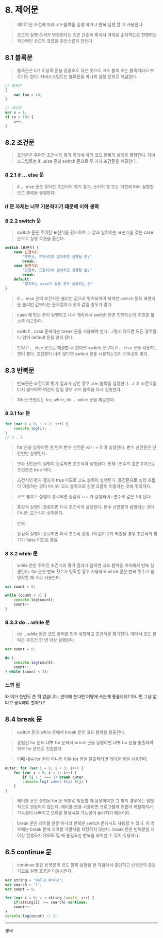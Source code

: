 # 8. 제어문

> 제어무은 조건에 따라 코드블럭을 실행 하거나 반복 실행 할 때 사용한다.

> 코드의 실행 순서가 변경된다는 것은 단순히 위에서 아래로 순차적으로 진행하는 직관적인 코드의 흐름을 혼란스럽게 만든다.

## 8.1 블록문

> 블록문은 0개 이상의 문을 중괄호로 묶은 것으로 코드 블록 또는 블록이라고 부르기도 한다.
> 자바스크립트는 블록문을 하나의 실행 단위로 취급한다.

```javascript
// 블록문
{
    var foo = 10;
}

// 제어문
var x = 1;
if (x < 10) {
    x++;
} 

```

## 8.2 조건문

> 조건문은 주어진 조건식의 평가 결과에 따라 코드 블록의 실행을 결정한다.
> 자바스크립트는 if...else 문과 switch 문으로 두 가지 조건문을 제공한다.

### 8.2.1 if ... else 문

> if ... else 문은 주어진 조건식의 평가 결과, 논리적 참 또는 거짓에 따라 실행할 코드 블록을 결정한다.

### if 문 자체는 너무 기본적이기 떄문에 이하 생략

### 8.2.2 switch 문

> switch 문은 주어진 표현식을 평가하여 그 값과 일치하는 표현식을 갖는 case 문으로 실행 흐름을 옮긴다.

```javascript
switch (표현식) {
    case 표현식1:
        "표현식, 표현식1이 일치하면 실행될 문;"
        break;
    case 표현식2:
        "표현식, 표현식2이 일치하면 실행될 문;"
        break;
    default:
        "일치하는 case가 없을 경우 실행되는 문"
}
```

> if ... else 문의 조건식은 불리언 값으로 평가되어야 하지만 switch 문의 표현식은
> 불리언 값보다는 문자열이나 숫자 값일 경우가 많다.

> case 에 맞는 문이 실행되고 나서 계속해서 switch 문은 진행되는데
> 이것을 풀스루 라고한다.

> switch , case 문에서는 break 문을 사용해야 한다.
> 그렇지 않으면 모든 경우를 다 읽어 default 문을 읽게 된다.

> 만약 if ... else 문으로 해결할 수 있다면 switch 문보다 if ... else 문을 사용하는 편이 좋다.
> 조건문이 너무 많다면 switch 문을 사용하는것이 가독성이 좋다.

## 8.3 반복문

> 반복문은 조건식의 평가 결과가 참인 경우 코드 블록을 실행한다.
> 그 후 조건식을 다시 평가하여 여전히 참일 경우 코드 블록을 다시 실행한다.

> 자바스크립트는 for, while, do ... while 문을 제공한다.

### 8.3.1 for 문

```javascript
for (var i = 0; i < 2; i++) {
    console.log(i);
}
// 0 , 1
```

> for 문을 실행하면 맨 먼저 변수 선언문 var i = 0 이 실행된다. 변수 선언문은 단 한번만 실행된다.

> 변수 선언문의 실행이 종료되면 조건식이 실행된다. 현재 i 변수의 값은 0이므로 조건문은 true 이다.

> 조건식의 평가 결과가 true 이므로 코드 블록이 실행된다. 증감문으로 실행 흐름이 이동하는 것이 아니라 코드 블록으로 실행 흐름이 이동하는 것에 주의하자.

> 코드 블록으 실행이 종료되면 증감식 i++ 가 실행되어 i 변수의 값은 1이 된다.

> 증감식 실행이 종료되면 다시 조건식이 실행된다. 변수 선언문이 실행되는 것이 아니라 조건식이 실행된다.

> 반복

> 증감식 실행이 종료되면 다시 조건식 실행. i의 값이 2가 되었을 경우 조건식의 평가가 false 이므로 종료

### 8.3.2 while 문

> while 문은 주어진 조건식의 평가 결과가 참이면 코드 블럭을 계속해서 반복 실행한다.
> for 문은 반복 횟수가 명확할 경우 사용하고 while 문은 반복 횟수가 불명확할 때 주로 사용한다.

```javascript
var count = 0;

while (count < 3) {
    console.log(count);
    count++
}
```

### 8.3.3 do ...while 문

> do  ...while 문은 코드 블럭을 먼저 실행하고 조건식을 평가한다. 따라서 코드 블럭은 무조건 한 번 이상 실행된다.

```javascript
var count = 0;

do {
    console.log(count);
    count++;
} while (count < 3);
```

### 느낀 점

와 이거 한번도 쓴 적 없습니다.
만약에 쓴다면 어떻게 쓰는게 좋을까요? 아니면 그냥 없다고 생각해야 할까요?

## 8.4 break 문

> switch 문과 while 문에서 break 문은 코드 블럭을 탈출한다.

> 중첩된 for 문의 내부 for 문에서 break 문을 실행하면 내부 for 문을 탈출하여 외부 for 문으로 진입한다.

> 이때 내부 for 문이 아니라 이부 for 문을 탈출하려면 레이블 문을 사용한다.

```javascript
outer: for (var i = 0; i < 3; i++) {
    for (var i = 0; i < 3; i++) {
        if (i + j === 3) break outer;
        console.log(`inner ${i} ${j}`)
    }
}
```

> 레이블 문은 중첩된 for 문 외부로 탈출할 때 유용하지만 그 밖의 경우에는 일밙적으로 권장하지 않는다.
> 레이블 문을 사용하면 프로그램의 흐름이 복잡해져서 가독성이 나빠지고 오류를 발생시킬 가능성이 높아지기 떄문이다.

> break 문은 레이블 문뿐 아니라 반복문 switch 문에서도 사용할 수 있다. 이 경우에는 break 문에 레이블 식별자를 지정하지 않는다.
> break 문은 반복문을 더 이상 진행하지 않아도 될 때 불필요한 반복을 회피할 수 있어 유용하다.

## 8.5 continue 문

> continue 문은 반복문의 코드 블록 실행을 현 지점에서 중단하고 반복문의 증감식으로 실행 흐름을 이동시킨다.

```js
var string = 'Hello Wrold';
var search = 'l';
var count = 0;

for (var i = 0; i < string.length; i++) {
	if(string[i] !== search) continue;
	count++;
}
console.log(count) // 3;
```

---

생략